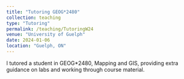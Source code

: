```yaml
---
title: "Tutoring GEOG*2480"
collection: teaching
type: "Tutoring"
permalink: /teaching/TutoringW24
venue: "University of Guelph"
date: 2024-01-06
location: "Guelph, ON"
---
```


I tutored a student in GEOG*2480, Mapping and GIS, providing extra guidance on labs and working through course material. 
